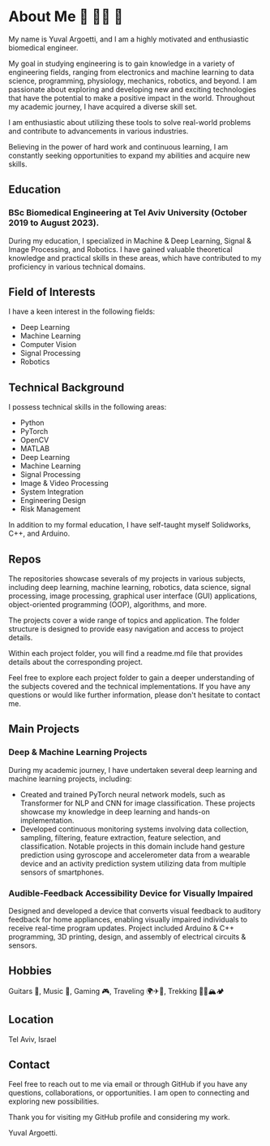 # About Me 🎸 🧑‍💻 🧗
My name is Yuval Argoetti, and I am a highly motivated and enthusiastic biomedical engineer. 

My goal in studying engineering is to gain knowledge in a variety of engineering fields, ranging from electronics and machine learning to data science, programming, physiology, mechanics, robotics, and beyond. I am passionate about exploring and developing new and exciting technologies that have the potential to make a positive impact in the world. Throughout my academic journey, I have acquired a diverse skill set.

I am enthusiastic about utilizing these tools to solve real-world problems and contribute to advancements in various industries.

Believing in the power of hard work and continuous learning, I am constantly seeking opportunities to expand my abilities and acquire new skills. 

## Education
### BSc Biomedical Engineering at Tel Aviv University (October 2019 to August 2023). 
During my education, I specialized in Machine & Deep Learning, Signal & Image Processing, and Robotics. I have gained valuable theoretical knowledge and practical skills in these areas, which have contributed to my proficiency in various technical domains.

## Field of Interests
I have a keen interest in the following fields:

* Deep Learning
* Machine Learning
* Computer Vision
* Signal Processing
* Robotics

## Technical Background
I possess technical skills in the following areas:

* Python
* PyTorch
* OpenCV
* MATLAB
* Deep Learning
* Machine Learning
* Signal Processing
* Image & Video Processing
* System Integration
* Engineering Design
* Risk Management

In addition to my formal education, I have self-taught myself Solidworks, C++, and Arduino.

## Repos
The repositories showcase severals of my projects in various subjects, including deep learning, machine learning, robotics, data science, signal processing, image processing, graphical user interface (GUI) applications, object-oriented programming (OOP), algorithms, and more.

The projects cover a wide range of topics and application. The folder structure is designed to provide easy navigation and access to project details.

Within each project folder, you will find a readme.md file that provides details about the corresponding project.

Feel free to explore each project folder to gain a deeper understanding of the subjects covered and the technical implementations. If you have any questions or would like further information, please don't hesitate to contact me.

## Main Projects
### Deep & Machine Learning Projects
During my academic journey, I have undertaken several deep learning and machine learning projects, including:

- Created and trained PyTorch neural network models, such as Transformer for NLP and CNN for image classification. These projects showcase my knowledge in deep learning and hands-on implementation.
- Developed continuous monitoring systems involving data collection, sampling, filtering, feature extraction, feature selection, and classification. Notable projects in this domain include hand gesture prediction using gyroscope and accelerometer data from a wearable device and an activity prediction system utilizing data from multiple sensors of smartphones.

### Audible-Feedback Accessibility Device for Visually Impaired
Designed and developed a device that converts visual feedback to auditory feedback for home appliances,
enabling visually impaired individuals to receive real-time program updates.
Project included Arduino & C++ programming, 3D printing, design, and assembly of electrical circuits &
sensors.

## Hobbies
Guitars 🎸, Music 🎵, Gaming 🎮, Traveling 🌍✈🧭, Trekking 🥾🧗🏔️🏕️

## Location
Tel Aviv, Israel

## Contact
Feel free to reach out to me via email or through GitHub if you have any questions, collaborations, or opportunities. I am open to connecting and exploring new possibilities.

Thank you for visiting my GitHub profile and considering my work.

Yuval Argoetti.
<!--
**Yuvalmaster/Yuvalmaster** is a ✨ _special_ ✨ repository because its `README.md` (this file) appears on your GitHub profile.

Here are some ideas to get you started:

- 🔭 I’m currently working on ...
- 🌱 I’m currently learning ...
- 👯 I’m looking to collaborate on ...
- 🤔 I’m looking for help with ...
- 💬 Ask me about ...
- 📫 How to reach me: ...
- 😄 Pronouns: ...
- ⚡ Fun fact: ...
-->
